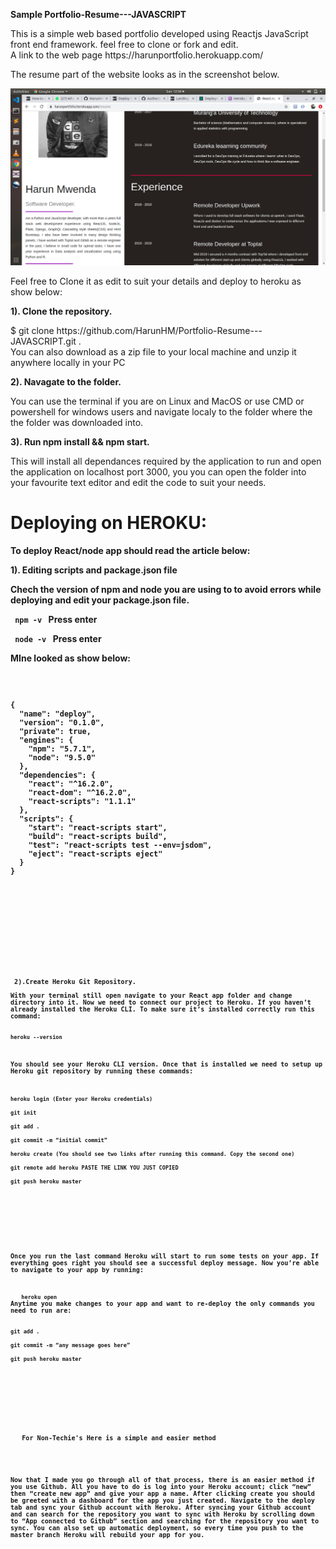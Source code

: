 <b> Sample Portfolio-Resume---JAVASCRIPT </b>
<p> This is a simple web based portfolio developed using Reactjs JavaScript front end framework. feel free to clone or fork and edit. <br> 
  A link to the web page https://harunportfolio.herokuapp.com/ </p>
<p> The resume part of the website looks as in the screenshot below.</p>


![alt text](https://github.com/HarunHM/Portfolio-Resume---JAVASCRIPT/blob/gh-pages/Screenshot%20from%202020-01-04%2012-38-31.png?raw=true)



<p> Feel free to Clone it as edit to suit your details and deploy to heroku as show below: </p>

<b> 1). Clone the repository. </b> <br>

<p> $ git clone https://github.com/HarunHM/Portfolio-Resume---JAVASCRIPT.git .<br> 
  You can also download as a zip file to your local machine  and unzip it anywhere locally in your PC</p>
<b> 2). Navagate to the folder. </b>
<p> You can use the terminal if you are on Linux and MacOS or use CMD or powershell for windows users and navigate               localy to the folder where the the folder was downloaded into.

<b> 3). Run npm install && npm start. </b> 
<p> This will install all dependances required by the application to run and open the application on localhost port 3000, you you can open the folder into your favourite text editor and edit the code to suit your needs.</p>


<h1> Deploying on HEROKU: </h1>
<B>To deploy React/node app should read the article below:</p>
<b>1). Editing scripts and package.json file </b>
<p>  
Chech the version of npm and node you are using to to avoid errors while deploying and edit your package.json file. <br>
  
<code> npm -v </code>    Press enter

<code> node -v </code>   Press enter

MIne looked as show below:
<code>
  <pre>
{
  "name": "deploy",
  "version": "0.1.0",
  "private": true,
  "engines": {
    "npm": "5.7.1",
    "node": "9.5.0"
  },
  "dependencies": {
    "react": "^16.2.0",
    "react-dom": "^16.2.0",
    "react-scripts": "1.1.1"
  },
  "scripts": {
    "start": "react-scripts start",
    "build": "react-scripts build",
    "test": "react-scripts test --env=jsdom",
    "eject": "react-scripts eject"
  }
}
  </pre>
  <code>
    </p>
<p>
  <br>
<b> 2).Create Heroku Git Repository.</b> <br>
With your terminal still open navigate to your React app folder and change directory into it. Now we need to connect our project to Heroku. If you haven’t already installed the Heroku CLI. To make sure it’s installed correctly run this command:<b><br>
  <code>
heroku --version <br>
  </code>
 </b>
You should see your Heroku CLI version. Once that is installed we need to setup up Heroku git repository by running these commands:<br>
<b>
  <code>
heroku login (Enter your Heroku credentials)<br>
git init<br>
git add .<br>
git commit -m “initial commit” <br>
heroku create (You should see two links after running this command. Copy the second one) <br>
git remote add heroku PASTE THE LINK YOU JUST COPIED <br>
git push heroku master <br>
    </code>
 </b>
  </p>
  <p>
Once you run the last command Heroku will start to run some tests on your app. If everything goes right you should see a successful deploy message. Now you’re able to navigate to your app by running: <br>
<p>
  <code> heroku open </code>
Anytime you make changes to your app and want to re-deploy the only commands you need to run are:<br>
<code>
git add . <br>
git commit -m “any message goes here” <br>
git push heroku master <br>
  </code>
  </p>
<br><br>
  <b> For Non-Techie's Here is a simple and easier method </b> <br>
  <p> 
Now that I made you go through all of that process, there is an easier method if you use Github. All you have to do is log into your Heroku account; click “new” then “create new app” and give your app a name. After clicking create you should be greeted with a dashboard for the app you just created. Navigate to the deploy tab and sync your Github account with Heroku. After syncing your Github account and can search for the repository you want to sync with Heroku by scrolling down to “App connected to Github” section and searching for the repository you want to sync. You can also set up automatic deployment, so every time you push to the master branch Heroku will rebuild your app for you.
  </p>  
    
    

